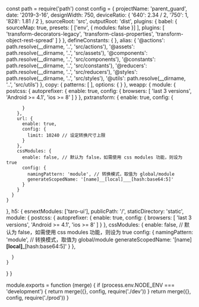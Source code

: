 const path = require('path')
const config = {
  projectName: 'parent_guard',
  date: '2019-3-16',
  designWidth: 750,
  deviceRatio: {
    '640': 2.34 / 2,
    '750': 1,
    '828': 1.81 / 2
  },
  sourceRoot: 'src',
  outputRoot: 'dist',
  plugins: {
    babel: {
      sourceMap: true,
      presets: [
        ['env', {
          modules: false
        }]
      ],
      plugins: [
        'transform-decorators-legacy',
        'transform-class-properties',
        'transform-object-rest-spread'
      ]
    }
  },
  defineConstants: {
  },
  alias: {
    '@actions': path.resolve(__dirname, '..', 'src/actions'),
    '@assets': path.resolve(__dirname, '..', 'src/assets'),
    '@components': path.resolve(__dirname, '..', 'src/components'),
    '@constants': path.resolve(__dirname, '..', 'src/constants'),
    '@reducers': path.resolve(__dirname, '..', 'src/reducers'),
    '@styles': path.resolve(__dirname, '..', 'src/styles'),
    '@utils': path.resolve(__dirname, '..', 'src/utils')
  },
  copy: {
    patterns: [
    ],
    options: {
    }
  },
  weapp: {
    module: {
      postcss: {
        autoprefixer: {
          enable: true,
          config: {
            browsers: [
              'last 3 versions',
              'Android >= 4.1',
              'ios >= 8'
            ]
          }
        },
        pxtransform: {
          enable: true,
          config: {

          }
        },
        url: {
          enable: true,
          config: {
            limit: 10240 // 设定转换尺寸上限
          }
        },
        cssModules: {
          enable: false, // 默认为 false，如需使用 css modules 功能，则设为 true
          config: {
            namingPattern: 'module', // 转换模式，取值为 global/module
            generateScopedName: '[name]__[local]___[hash:base64:5]'
          }
        }
      }
    }
  },
  h5: {
    esnextModules: ['taro-ui'],
    publicPath: '/',
    staticDirectory: 'static',
    module: {
      postcss: {
        autoprefixer: {
          enable: true,
          config: {
            browsers: [
              'last 3 versions',
              'Android >= 4.1',
              'ios >= 8'
            ]
          }
        },
        cssModules: {
          enable: false, // 默认为 false，如需使用 css modules 功能，则设为 true
          config: {
            namingPattern: 'module', // 转换模式，取值为 global/module
            generateScopedName: '[name]__[local]___[hash:base64:5]'
          }
        },

      }
    }
  }
}

module.exports = function (merge) {
  if (process.env.NODE_ENV === 'development') {
    return merge({}, config, require('./dev'))
  }
  return merge({}, config, require('./prod'))
}
